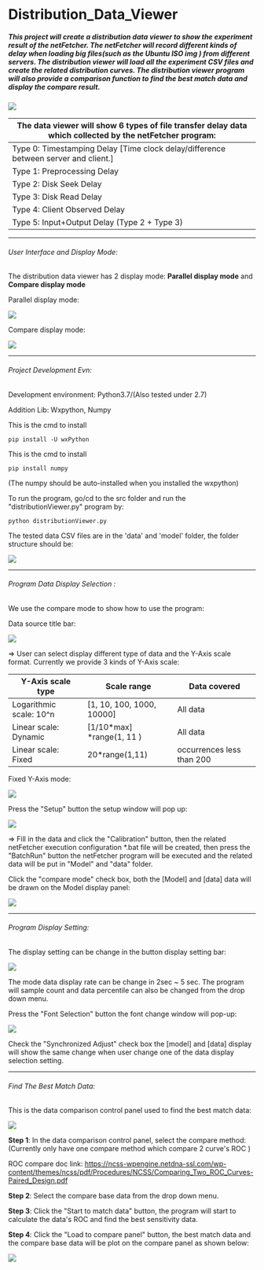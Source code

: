 # Distribution_Data_Viewer

##### This project will create a distribution data viewer to show the experiment result of the netFetcher. The netFetcher will record different kinds of delay when loading big files(such as the Ubuntu ISO img ) from different servers. The distribution viewer will load all the experiment CSV files and create the related distribution curves. The distribution viewer program will also provide a comparison function to find the best match data and display the compare result. 

![](https://github.com/LiuYuancheng/Distribution_Data_Viewer/blob/master/misc/readMe0.png)

| The data viewer will show 6 types of file transfer delay data which collected by the netFetcher program: |
| ------------------------------------------------------------ |
| Type 0: Timestamping Delay [Time clock delay/difference between server and client.] |
| Type 1: Preprocessing Delay                                  |
| Type 2: Disk Seek Delay                                      |
| Type 3: Disk Read Delay                                      |
| Type 4: Client Observed Delay                                |
| Type 5: Input+Output Delay (Type 2 + Type 3)                 |

---
###### User Interface and Display Mode: 

The distribution data viewer has 2 display mode: **Parallel display mode** and  **Compare display mode**

Parallel display mode:

![](https://github.com/LiuYuancheng/Distribution_Data_Viewer/blob/master/misc/2019-08-27_102527.png)

Compare display mode:

![](https://github.com/LiuYuancheng/Distribution_Data_Viewer/blob/master/misc/2019-08-27_102419.png)

------

###### Project Development Evn: 

Development environment: Python3.7/(Also tested under 2.7)

Addition Lib: Wxpython, Numpy

This is the cmd to install 

[wxPython]: https://wxpython.org/pages/downloads/index.html:	"wxPython"

```
pip install -U wxPython
```

This is the cmd to install 

[numpy]: https://pypi.org/project/numpy/:	"numpy"

```
pip install numpy
```

(The numpy should be auto-installed when you installed the wxpython)

To run the program, go/cd to the src folder and run the "distributionViewer.py" program by:

```
python distributionViewer.py
```

The tested data CSV files are in the 'data' and 'model' folder, the folder structure should be:

![](https://github.com/LiuYuancheng/Distribution_Data_Viewer/blob/master/misc/folderStructure.png)

------

###### Program Data Display Selection : 

We use the compare mode to show how to use the program: 

Data source title bar: 

![](https://github.com/LiuYuancheng/Distribution_Data_Viewer/blob/master/misc/2019-08-27_104832.png)

=> User can select display different type of data and the Y-Axis scale format. Currently we provide 3 kinds of Y-Axis scale: 

| Y-Axis scale type       | Scale range               | Data covered               |
| ----------------------- | ------------------------- | -------------------------- |
| Logarithmic scale: 10^n | [1, 10, 100, 1000, 10000] | All data                   |
| Linear scale: Dynamic   | [1/10*max] *range(1, 11 ) | All data                   |
| Linear scale: Fixed     | 20*range(1,11)            | occurrences  less than 200 |

Fixed Y-Axis mode:

![](https://github.com/LiuYuancheng/Distribution_Data_Viewer/blob/master/misc/fixedView.png)

Press the "Setup" button the setup window will pop up: 

![](https://github.com/LiuYuancheng/Distribution_Data_Viewer/blob/master/misc/setup.png)

=> Fill in the data and click the "Calibration" button, then the related netFetcher execution configuration *.bat file will be created, then press the "BatchRun" button the netFetcher program will be executed and the related data will be put in "Model" and "data" folder.

Click the "compare mode" check box, both the [Model] and [data] data will be drawn on the Model display panel: 

![](https://github.com/LiuYuancheng/Distribution_Data_Viewer/blob/master/misc/2019-08-27_104846.png)

------

###### Program Display Setting: 

The display setting can be change in the button display setting bar: 

![](https://github.com/LiuYuancheng/Distribution_Data_Viewer/blob/master/misc/2019-08-27_104856.png)

The mode data display rate can be change in 2sec ~ 5 sec. The program will sample count and data percentile can also be changed from the drop down menu. 

Press the "Font Selection" button the font change window will pop-up: 

![](https://github.com/LiuYuancheng/Distribution_Data_Viewer/blob/master/misc/2019-08-27_104908.png)

Check the "Synchronized Adjust" check box the [model] and [data] display will show the same change when user change one of the data display selection setting. 

------

###### Find The Best Match Data: 

This is the data comparison control panel used to find the best match data: 

![](https://github.com/LiuYuancheng/Distribution_Data_Viewer/blob/master/misc/readMe2.png)

**Step 1**: In the data comparison control panel, select the compare method: (Currently only have one compare method which compare 2 curve's ROC )

ROC compare doc link: https://ncss-wpengine.netdna-ssl.com/wp-content/themes/ncss/pdf/Procedures/NCSS/Comparing_Two_ROC_Curves-Paired_Design.pdf

**Step 2**: Select the compare base data from the drop down menu.

**Step 3**: Click the "Start to match data" button, the program will start to calculate the data's ROC and find the best sensitivity data. 

**Step 4**: Click the "Load to compare panel"  button, the best match data and the compare base data will be plot on the compare panel as shown below: 

![](https://github.com/LiuYuancheng/Distribution_Data_Viewer/blob/master/misc/readMe3.png)

